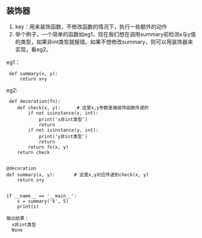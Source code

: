 ## 装饰器
 1. key：用来装饰函数，不修改函数的情况下，执行一些额外的动作
 2. 举个例子，一个简单的函数如eg1，现在我们想在调用summary前检测x与y值的类型，如果非int类型就报错。如果不想修改summary，则可以用装饰器来实现，看eg2。

eg1：

     def summary(x, y):
         return x+y
eg2:

     def decoration(fn):
	    def check(x, y):      # 这里x,y参数是被装饰函数传递的
	        if not isinstance(x, int):
	            print('x非int类型')
	            return
	        if not isinstance(y, int):
	            print('y非int类型')
	            return
	        return fn(x, y)
	    return check


	@decoration
	def summary(x, y):       # 这里x,y对应传递到check(x, y)
	    return x+y


    if __name__ == '__main__':
	    s = summary('k', 5)
	    print(s)

    输出结果：
      x非int类型
      None
